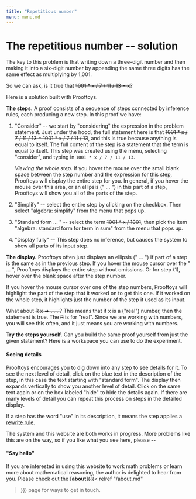 ```yaml
---
title: "Repetitious number"
menu: menu.md
---
```


<a name=repetitious-number id=example></a>
# The repetitious number -- solution

The key to this problem is that writing down a three-digit number and
then making it into a six-digit number by appending the same three
digits has the same effect as multiplying by 1,001.

So we can ask, is it true that
<s>1001 * x / 7 / 11 / 13 = x</s>?

Here is a solution built with Prooftoys.

<div class="proof-display mb-4" data-steps='
(steps
(1 consider (t ((((1001 * x) / 7) / 11) / 13)))
(2 simplifyFocalPart (s 1))
(3 arrangeTerm (s 2) (path "/right/right"))
(4 display (s 3))
)'></div>

**The steps.** A proof consists of a sequence of steps connected by
inference rules, each producing a new step.  In this proof we have:

1. "Consider" -- we start by "considering" the expression in the
   problem statement.  Just under the hood, the full statement here is
   that <s>1001 * x / 7 / 11 / 13 = 1001 * x / 7 / 11 / 13</s>, and
   this is true because anything is equal to itself.  The full content
   of the step is a statement that the term is equal to itself.  This
   step was created using the menu, selecting "consider", and typing
   in `1001 * x / 7 / 11 / 13`.

     *Viewing the whole step.* If you hover the mouse over the small
   blank space between the step number and the expression for this
   step, Prooftoys will display the entire step for you.  In general,
   if you hover the mouse over this area, or an ellipsis (" &hellip;
   ") in this part of a step, Prooftoys will show you all of the parts
   of the step.

2. "Simplify" -- select the entire step by clicking on the checkbox.
   Then select "algebra: simplify" from the menu that pops up.
   
3. "Standard form &hellip; " -- select the term <s>1001 * x /
   1001</s>, then pick the item "algebra: standard form for term in
   sum" from the menu that pops up.
	
4.  "Display fully" -- 
    This step does no inference, but causes the system to show all
    parts of its input step.

**The display.** Prooftoys often just displays an ellipsis (" &hellip;
") if part of a step is the same as in the previous step.  If you
hover the mouse cursor over the " &hellip; ", Prooftoys displays the
entire step without omissions.  Or for step (1), hover over the blank
space after the step number.

If you hover the mouse cursor over one of the step numbers, Prooftoys
will highlight the part of the step that it worked on to get this
one.  If it worked on the whole step, it highlights just the number of
the step it used as its input.

What about <s>R x => . . . </s>?  This means that if x is a ("real")
number, then the statement is true.  The <s>R</s> is for "real".
Since we are working with numbers, you will see this often, and it
just means you are working with numbers.
	
**Try the steps yourself.** Can you build the same proof yourself
from just the given statement?  Here is a workspace you can use
to do the experiment.

<div class="proof-editor mb-4" data-steps='
(steps
(1 given (t ((((1001 * x) / 7) / 11) / 13)))
)'></div>

#### Seeing details

Prooftoys encourages you to dig down into any step
to see details for it.  To see the next level of detail, click on the
blue text in the description of the step, in this case the text
starting with "standard form".  The display then expands vertically to
show you another level of detail.  Click on the same text again or on
the box labeled "hide" to hide the details again.  If there are many
levels of detail you can repeat this process on steps in the detailed
display.

If a step has the word "use" in its description, it means the step
applies a [rewrite rule](/inference/#replacement-and-rewriting).

The system and this website are both works in progress.  More problems
like this are on the way, so if you like what you see here, please --

#### "Say hello"

If you are interested in using this website to work math problems or
learn more about mathematical reasoning, the author is delighted to
hear from you.  Please check out the [**about**]({{< relref "/about.md"
>}}) page for ways to get in touch.
